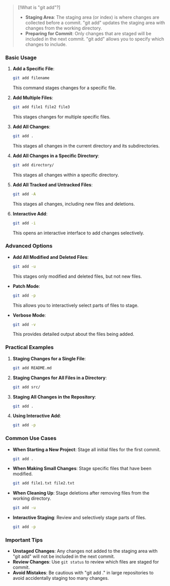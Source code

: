 
> [!What is "git add"?]
>
>- **Staging Area**: The staging area (or index) is where changes are collected before a commit. "git add" updates the staging area with changes from the working directory.
>- **Preparing for Commit**: Only changes that are staged will be included in the next commit. "git add" allows you to specify which changes to include.

### Basic Usage

1. **Add a Specific File**:
   ```sh
   git add filename
   ```
   This command stages changes for a specific file.

2. **Add Multiple Files**:
   ```sh
   git add file1 file2 file3
   ```
   This stages changes for multiple specific files.

3. **Add All Changes**:
   ```sh
   git add .
   ```
   This stages all changes in the current directory and its subdirectories.

4. **Add All Changes in a Specific Directory**:
   ```sh
   git add directory/
   ```
   This stages all changes within a specific directory.

5. **Add All Tracked and Untracked Files**:
   ```sh
   git add -A
   ```
   This stages all changes, including new files and deletions.

6. **Interactive Add**:
   ```sh
   git add -i
   ```
   This opens an interactive interface to add changes selectively.

### Advanced Options

- **Add All Modified and Deleted Files**:
  ```sh
  git add -u
  ```
  This stages only modified and deleted files, but not new files.

- **Patch Mode**:
  ```sh
  git add -p
  ```
  This allows you to interactively select parts of files to stage.

- **Verbose Mode**:
  ```sh
  git add -v
  ```
  This provides detailed output about the files being added.

### Practical Examples

1. **Staging Changes for a Single File**:
   ```sh
   git add README.md
   ```

2. **Staging Changes for All Files in a Directory**:
   ```sh
   git add src/
   ```

3. **Staging All Changes in the Repository**:
   ```sh
   git add .
   ```

4. **Using Interactive Add**:
   ```sh
   git add -p
   ```

### Common Use Cases

- **When Starting a New Project**: Stage all initial files for the first commit.
  ```sh
  git add .
  ```

- **When Making Small Changes**: Stage specific files that have been modified.
  ```sh
  git add file1.txt file2.txt
  ```

- **When Cleaning Up**: Stage deletions after removing files from the working directory.
  ```sh
  git add -u
  ```

- **Interactive Staging**: Review and selectively stage parts of files.
  ```sh
  git add -p
  ```

### Important Tips

- **Unstaged Changes**: Any changes not added to the staging area with "git add" will not be included in the next commit.
- **Review Changes**: Use `git status` to review which files are staged for commit.
- **Avoid Mistakes**: Be cautious with "git add ." in large repositories to avoid accidentally staging too many changes.

